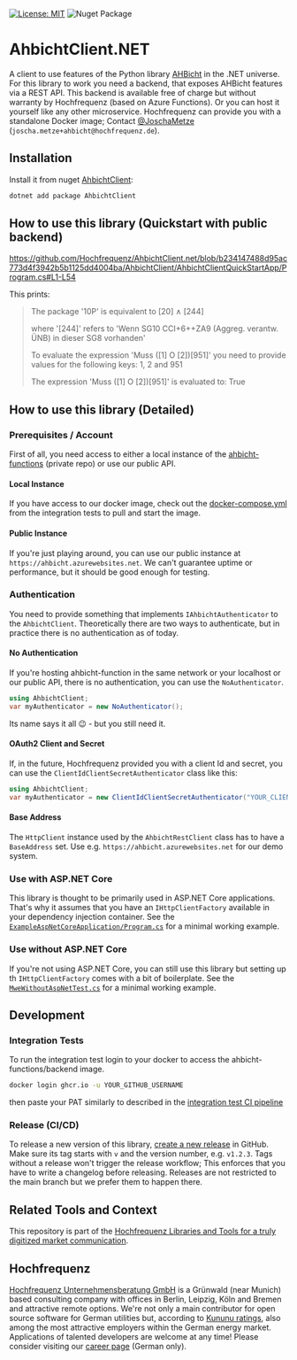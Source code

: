 [![License: MIT](https://img.shields.io/badge/License-MIT-yellow.svg)](LICENSE)
![Nuget Package](https://badgen.net/nuget/v/AhbichtClient)

# AhbichtClient.NET
A client to use features of the Python library [AHBicht](https://github.com/Hochfrequenz/ahbicht) in the .NET universe.
For this library to work you need a backend, that exposes AHBicht features via a REST API.
This backend is available free of charge but without warranty by Hochfrequenz (based on Azure Functions).
Or you can host it yourself like any other microservice.
Hochfrequenz can provide you with a standalone Docker image; Contact [@JoschaMetze](https://github.com/joschametze) (`joscha.metze+ahbicht@hochfrequenz.de`).

## Installation

Install it from nuget [AhbichtClient](https://www.nuget.org/packages/AhbichtClient):

```bash
dotnet add package AhbichtClient
```

## How to use this library (Quickstart with public backend)

https://github.com/Hochfrequenz/AhbichtClient.net/blob/b234147488d95ac773d4f3942b5b1125dd4004ba/AhbichtClient/AhbichtClientQuickStartApp/Program.cs#L1-L54

This prints:
> The package '10P' is equivalent to [20] ∧ [244]
> 
> where '[244]' refers to 'Wenn SG10 CCI+6++ZA9 (Aggreg. verantw. ÜNB) in dieser SG8 vorhanden'
> 
> To evaluate the expression 'Muss ([1] O [2])[951]' you need to provide values for the following keys: 1, 2 and 951
> 
> The expression 'Muss ([1] O [2])[951]' is evaluated to: True

## How to use this library (Detailed)

### Prerequisites / Account
First of all, you need access to either a local instance of the [ahbicht-functions](https://github.com/Hochfrequenz/ahbicht-functions) (private repo) or use our public API.

#### Local Instance
If you have access to our docker image, check out the [docker-compose.yml](AhbichtClient/AhbichtClient.IntegrationTest/docker-compose.yml) from the integration tests to pull and start the image.

#### Public Instance
If you're just playing around, you can use our public instance at `https://ahbicht.azurewebsites.net`.
We can't guarantee uptime or performance, but it should be good enough for testing.

### Authentication

You need to provide something that implements `IAhbichtAuthenticator` to the `AhbichtClient`.
Theoretically there are two ways to authenticate, but in practice there is no authentication as of today.

#### No Authentication

If you're hosting ahbicht-function in the same network or your localhost or our public API, there is no authentication, you can use the `NoAuthenticator`.

```csharp
using AhbichtClient;
var myAuthenticator = new NoAuthenticator();
```
Its name says it all 😉 - but you still need it.

#### OAuth2 Client and Secret
If, in the future, Hochfrequenz provided you with a client Id and secret, you can use the `ClientIdClientSecretAuthenticator` class like this:

```csharp
using AhbichtClient;
var myAuthenticator = new ClientIdClientSecretAuthenticator("YOUR_CLIENT_ID", "YOUR_CLIENT_SECRET");
```

#### Base Address
The `HttpClient` instance used by the `AhbichtRestClient` class has to have a `BaseAddress` set.
Use e.g. `https://ahbicht.azurewebsites.net` for our demo system.

### Use with ASP.NET Core
This library is thought to be  primarily used in ASP.NET Core applications.
That's why it assumes that you have an `IHttpClientFactory` available in your dependency injection container.
See the [`ExampleAspNetCoreApplication/Program.cs`](AhbichtClient/ExampleAspNetCoreApplication/Program.cs) for a minimal working example.

### Use without ASP.NET Core
If you're not using ASP.NET Core, you can still use this library but setting up th `IHttpClientFactory` comes with a bit of boilerplate.
See the [`MweWithoutAspNetTest.cs`](AhbichtClient/AhbichtClient.IntegrationTest/MweWithoutAspNetTest.cs) for a minimal working example.

## Development

### Integration Tests

To run the integration test login to your docker to access the ahbicht-functions/backend image.

```bash
docker login ghcr.io -u YOUR_GITHUB_USERNAME
```

then paste your PAT similarly to described in the [integration test CI pipeline](.github/workflows/integrationtests.yml)

### Release (CI/CD)

To release a new version of this library, [create a new release](https://github.com/Hochfrequenz/AhbichtClient.net/releases/new) in GitHub.
Make sure its tag starts with `v` and the version number, e.g. `v1.2.3`.
Tags without a release won't trigger the release workflow; This enforces that you have to write a changelog before releasing.
Releases are not restricted to the main branch but we prefer them to happen there.

## Related Tools and Context
This repository is part of the [Hochfrequenz Libraries and Tools for a truly digitized market communication](https://github.com/Hochfrequenz/digital_market_communication/).

## Hochfrequenz
[Hochfrequenz Unternehmensberatung GmbH](https://www.hochfrequenz.de) is a Grünwald (near Munich) based consulting company with offices in Berlin, Leipzig, Köln and Bremen and attractive remote options.
We're not only a main contributor for open source software for German utilities but, according to [Kununu ratings](https://www.kununu.com/de/hochfrequenz-unternehmensberatung1), also among the most attractive employers within the German energy market. Applications of talented developers are welcome at any time!
Please consider visiting our [career page](https://www.hochfrequenz.de/index.php/karriere/aktuelle-stellenausschreibungen/full-stack-entwickler) (German only).
